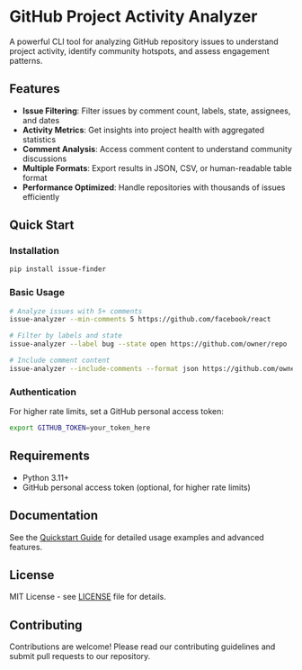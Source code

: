 # GitHub Project Activity Analyzer

A powerful CLI tool for analyzing GitHub repository issues to understand project activity, identify community hotspots, and assess engagement patterns.

## Features

- **Issue Filtering**: Filter issues by comment count, labels, state, assignees, and dates
- **Activity Metrics**: Get insights into project health with aggregated statistics
- **Comment Analysis**: Access comment content to understand community discussions
- **Multiple Formats**: Export results in JSON, CSV, or human-readable table format
- **Performance Optimized**: Handle repositories with thousands of issues efficiently

## Quick Start

### Installation

```bash
pip install issue-finder
```

### Basic Usage

```bash
# Analyze issues with 5+ comments
issue-analyzer --min-comments 5 https://github.com/facebook/react

# Filter by labels and state
issue-analyzer --label bug --state open https://github.com/owner/repo

# Include comment content
issue-analyzer --include-comments --format json https://github.com/owner/repo
```

### Authentication

For higher rate limits, set a GitHub personal access token:

```bash
export GITHUB_TOKEN=your_token_here
```

## Requirements

- Python 3.11+
- GitHub personal access token (optional, for higher rate limits)

## Documentation

See the [Quickstart Guide](specs/001-github-issue/quickstart.md) for detailed usage examples and advanced features.

## License

MIT License - see [LICENSE](LICENSE) file for details.

## Contributing

Contributions are welcome! Please read our contributing guidelines and submit pull requests to our repository.
